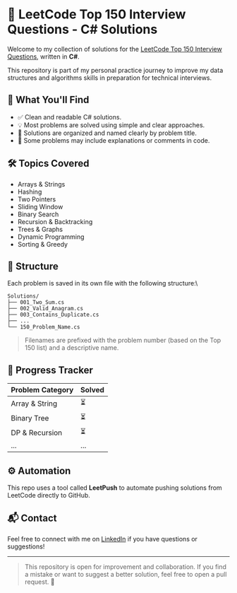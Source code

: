 # 🧠 LeetCode Top 150 Interview Questions - C# Solutions

Welcome to my collection of solutions for the [LeetCode Top 150 Interview Questions](https://leetcode.com/studyplan/top-interview-150/), written in **C#**.

This repository is part of my personal practice journey to improve my data structures and algorithms skills in preparation for technical interviews.

## 📌 What You'll Find

- ✅ Clean and readable C# solutions.
- 💡 Most problems are solved using simple and clear approaches.
- 📁 Solutions are organized and named clearly by problem title.
- 🧪 Some problems may include explanations or comments in code.

## 🛠 Topics Covered

- Arrays & Strings  
- Hashing  
- Two Pointers  
- Sliding Window  
- Binary Search  
- Recursion & Backtracking  
- Trees & Graphs  
- Dynamic Programming  
- Sorting & Greedy  

## 📂 Structure

Each problem is saved in its own file with the following structure:\
```
Solutions/
├── 001_Two_Sum.cs
├── 002_Valid_Anagram.cs
├── 003_Contains_Duplicate.cs
├── ...
└── 150_Problem_Name.cs
```

> Filenames are prefixed with the problem number (based on the Top 150 list) and a descriptive name.

## 📅 Progress Tracker

| Problem Category      | Solved |
|-----------------------|--------|
| Array & String        | ⏳      |
| Binary Tree           | ⏳      |
| DP & Recursion        | ⏳      |
| ...                   | ...    |

## ⚙️ Automation

This repo uses a tool called **LeetPush** to automate pushing solutions from LeetCode directly to GitHub.

## 📬 Contact

Feel free to connect with me on [LinkedIn](https://www.linkedin.com/in/mohamed-mostafa-saber/) if you have questions or suggestions!

---

> This repository is open for improvement and collaboration. If you find a mistake or want to suggest a better solution, feel free to open a pull request. 🙂
